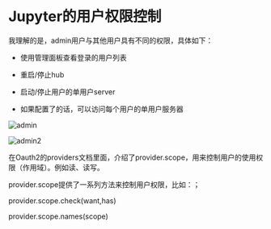 # Jupyter的用户权限控制

我理解的是，admin用户与其他用户具有不同的权限，具体如下：

- 使用管理面板查看登录的用户列表

- 重启/停止hub

- 启动/停止用户的单用户server

- 如果配置了的话，可以访问每个用户的单用户服务器

![admin](D:\2020_Sources\2020秋\实习\0210\admin.png)



![admin2](D:\2020_Sources\2020秋\实习\0210\admin2.png)



在Oauth2的providers文档里面，介绍了provider.scope，用来控制用户的使用权限（作用域）。例如读、读写。

provider.scope提供了一系列方法来控制用户权限，比如：；

provider.scope.check(want,has)

provider.scope.names(scope)

